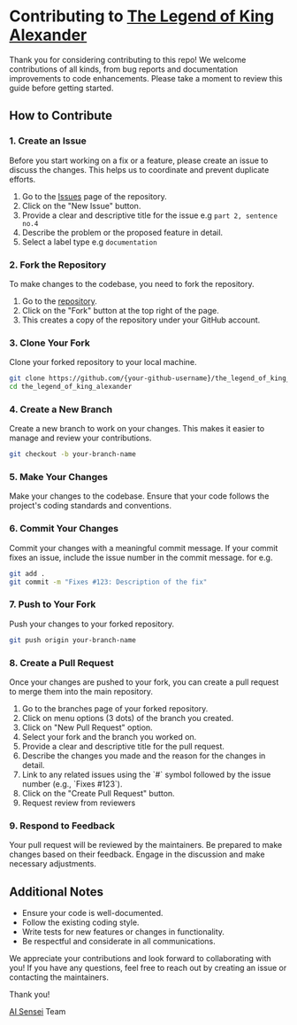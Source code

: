 # Contributing to [The Legend of King Alexander](https://github.com/official-aisensei/the_legend_of_king_alexander)

Thank you for considering contributing to this repo! We welcome contributions of all kinds, from bug reports and documentation improvements to code enhancements. Please take a moment to review this guide before getting started.

## How to Contribute

### 1. Create an Issue

Before you start working on a fix or a feature, please create an issue to discuss the changes. This helps us to coordinate and prevent duplicate efforts.

1. Go to the [Issues](https://github.com/official-aisensei/the_legend_of_king_alexander/issues) page of the repository.
2. Click on the "New Issue" button.
3. Provide a clear and descriptive title for the issue e.g `part 2, sentence no.4`
4. Describe the problem or the proposed feature in detail.
5. Select a label type e.g `documentation`

### 2. Fork the Repository

To make changes to the codebase, you need to fork the repository.

1. Go to the [repository](https://github.com/official-aisensei/the_legend_of_king_alexander).
2. Click on the "Fork" button at the top right of the page.
3. This creates a copy of the repository under your GitHub account.

### 3. Clone Your Fork

Clone your forked repository to your local machine.

```sh
git clone https://github.com/{your-github-username}/the_legend_of_king_alexander.git
cd the_legend_of_king_alexander
```

### 4. Create a New Branch

Create a new branch to work on your changes. This makes it easier to manage and review your contributions.

```sh
git checkout -b your-branch-name
```

### 5. Make Your Changes

Make your changes to the codebase. Ensure that your code follows the project's coding standards and conventions.

### 6. Commit Your Changes

Commit your changes with a meaningful commit message. If your commit fixes an issue, include the issue number in the commit message. for e.g.

```sh
git add .
git commit -m "Fixes #123: Description of the fix"
```

### 7. Push to Your Fork

Push your changes to your forked repository.

```sh
git push origin your-branch-name
```

### 8. Create a Pull Request

Once your changes are pushed to your fork, you can create a pull request to merge them into the main repository.

1. Go to the branches page of your forked repository.
2. Click on menu options (3 dots) of the branch you created.
3. Click on "New Pull Request" option.
4. Select your fork and the branch you worked on.
5. Provide a clear and descriptive title for the pull request.
6. Describe the changes you made and the reason for the changes in detail.
7. Link to any related issues using the \`#\` symbol followed by the issue number (e.g., \`Fixes #123\`).
8. Click on the "Create Pull Request" button. 
9. Request review from reviewers

### 9. Respond to Feedback

Your pull request will be reviewed by the maintainers. Be prepared to make changes based on their feedback. Engage in the discussion and make necessary adjustments.

## Additional Notes

- Ensure your code is well-documented.
- Follow the existing coding style.
- Write tests for new features or changes in functionality.
- Be respectful and considerate in all communications.

We appreciate your contributions and look forward to collaborating with you! If you have any questions, feel free to reach out by creating an issue or contacting the maintainers.

Thank you!

[AI Sensei](https://github.com/orgs/official-aisensei/people) Team
